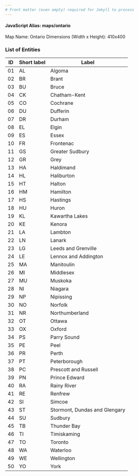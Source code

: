 ```yaml
---
# Front matter (even empty) required for Jekyll to process
---
```


#### JavaScript Alias: maps/ontario

Map Name: Ontario
Dimensions (Width x Height): 410x400





### List of Entities

ID | Short label | Label
---|---|---|
01|AL|Algoma
02|BR|Brant
03|BU|Bruce
04|CK|Chatham-Kent
05|CO|Cochrane
06|DU|Dufferin
07|DR|Durham
08|EL|Elgin
09|ES|Essex
10|FR|Frontenac
11|GS|Greater Sudbury
12|GR|Grey
13|HA|Haldimand
14|HL|Haliburton
15|HT|Halton
16|HM|Hamilton
17|HS|Hastings
18|HU|Huron
19|KL|Kawartha Lakes
20|KE|Kenora
21|LA|Lambton
22|LN|Lanark
23|LG|Leeds and Grenville
24|LE|Lennox and Addington
25|MA|Manitoulin
26|MI|Middlesex
27|MU|Muskoka
28|NI|Niagara
29|NP|Nipissing
30|NO|Norfolk
31|NR|Northumberland
32|OT|Ottawa
33|OX|Oxford
34|PS|Parry Sound
35|PE|Peel
36|PR|Perth
37|PT|Peterborough
38|PC|Prescott and Russell
39|PN|Prince Edward
40|RA|Rainy River
41|RE|Renfrew
42|SI|Simcoe
43|ST|Stormont, Dundas and Glengary
44|SU|Sudbury
45|TB|Thunder Bay
46|TI|Timiskaming
47|TO|Toronto
48|WA|Waterloo
49|WE|Wellington
50|YO|York

